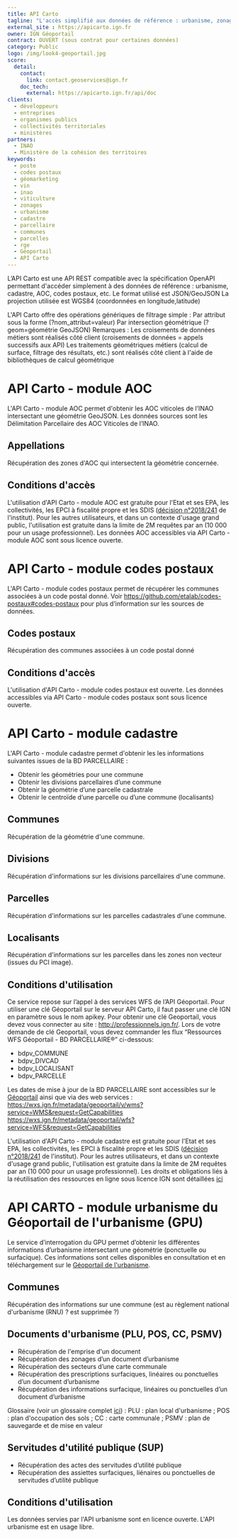```yaml
---
title: API Carto
tagline: "L'accès simplifié aux données de référence : urbanisme, zonages AOC de l'INAO, codes postaux, identifiants de parcelles BD Parcellaire,..."
external_site : https://apicarto.ign.fr
owner: IGN Géoportail
contract: OUVERT (sous contrat pour certaines données)
category: Public
logo: /img/look4-geoportail.jpg
score:
  detail:
    contact:
      link: contact.geoservices@ign.fr
    doc_tech:
      external: https://apicarto.ign.fr/api/doc
clients:
  - développeurs
  - entreprises
  - organismes publics
  - collectivités territoriales
  - ministères
partners:
  - INAO
  - Ministère de la cohésion des territoires
keywords:
  - poste
  - codes postaux
  - géomarketing
  - vin
  - inao
  - viticulture
  - zonages
  - urbanisme
  - cadastre
  - parcellaire
  - communes
  - parcelles
  - rge
  - Géoportail
  - API Carto
---
```


L’API Carto est une API REST compatible avec la spécification OpenAPI permettant d'accéder simplement à des données de référence : urbanisme, cadastre, AOC, codes postaux, etc.
Le format utilisé est JSON/GeoJSON
La projection utilisée est WGS84 (coordonnées en longitude,latitude)

L'API Carto offre des opérations génériques de filtrage simple :
Par attribut sous la forme (?nom_attribut=valeur)
Par intersection géométrique (?geom=géométrie GeoJSON)
Remarques :
Les croisements de données métiers sont réalisés côté client (croisements de données = appels successifs aux API)
Les traitements géométriques métiers (calcul de surface, filtrage des résultats, etc.) sont réalisés côté client à l'aide de bibliothèques de calcul géométrique

# API Carto - module AOC

L'API Carto - module AOC permet d'obtenir les AOC viticoles de l’INAO intersectant une géométrie GeoJSON.
Les données sources sont les Délimitation Parcellaire des AOC Viticoles de l’INAO.

## Appellations

Récupération des zones d'AOC qui intersectent la géométrie concernée.

## Conditions d'accès

L'utilisation d'API Carto - module AOC est gratuite pour l'Etat et ses EPA, les collectivités, les EPCI à fiscalité propre et les SDIS ([décision n°2018/241](http://www.ign.fr/institut/sites/all/files/2018.241_tarification_geoservices_ign.pdf) de l'institut).
Pour les autres utilisateurs, et dans un contexte d'usage grand public, l'utilisation est gratuite dans la limite de 2M requêtes par an (10 000 pour un usage professionnel).
Les données AOC accessibles via API Carto - module AOC sont sous licence ouverte.

# API Carto - module codes postaux

L'API Carto - module codes postaux permet de récupérer les communes associées à un code postal donné.
Voir https://github.com/etalab/codes-postaux#codes-postaux pour plus d’information sur les sources de données.

## Codes postaux

Récupération des communes associées à un code postal donné

## Conditions d'accès

L'utilisation d'API Carto - module codes postaux est ouverte.
Les données accessibles via API Carto - module codes postaux sont sous licence ouverte.


# API Carto - module cadastre

L'API Carto - module cadastre permet d'obtenir les les informations suivantes issues de la BD PARCELLAIRE :

- Obtenir les géométries pour une commune
- Obtenir les divisions parcellaires d’une commune
- Obtenir la géométrie d’une parcelle cadastrale
- Obtenir le centroïde d’une parcelle ou d’une commune (localisants)

## Communes

Récupération de la géométrie d'une commune.

## Divisions

Récupération d'informations sur les divisions parcellaires d'une commune.

## Parcelles

Récupération d'informations sur les parcelles cadastrales d'une commune.

## Localisants

Récupération d'informations sur les parcelles dans les zones non vecteur (issues du PCI image).

## Conditions d'utilisation

Ce service repose sur l’appel à des services WFS de l’API Géoportail. Pour utiliser une clé Géoportail sur le serveur API Carto, il faut passer une clé IGN en paramètre sous le nom apikey.
Pour obtenir une clé Geoportail, vous devez vous connecter au site : http://professionnels.ign.fr/. Lors de votre demande de clé Geoportail, vous devez commander les flux “Ressources WFS Géoportail - BD PARCELLAIRE®” ci-dessous:

- bdpv_COMMUNE
- bdpv_DIVCAD
- bdpv_LOCALISANT
- bdpv_PARCELLE

Les dates de mise à jour de la BD PARCELLAIRE sont accessibles sur le [Géoportail](https://www.geoportail.gouv.fr/carte?c=3.935401397390178,46.560407124677226&z=6&l0=ORTHOIMAGERY.ORTHOPHOTOS::GEOPORTAIL:OGC:WMTS(0.39;h)&l1=CADASTRALPARCELS.GRAPHE::GEOPORTAIL:OGC:WMS(1)&permalink=yes) ainsi que via des web services :
https://wxs.ign.fr/metadata/geoportail/v/wms?service=WMS&request=GetCapabilities
https://wxs.ign.fr/metadata/geoportail/wfs?service=WFS&request=GetCapabilities


L'utilisation d'API Carto - module cadastre est gratuite pour l'Etat et ses EPA, les collectivités, les EPCI à fiscalité propre et les SDIS ([décision n°2018/241](http://www.ign.fr/institut/sites/all/files/2018.241_tarification_geoservices_ign.pdf) de l'institut).
Pour les autres utilisateurs, et dans un contexte d'usage grand public, l'utilisation est gratuite dans la limite de 2M requêtes par an (10 000 pour un usage professionnel).
Les droits et obligations liés à la réutilisation des ressources en ligne sous licence IGN sont détaillées [ici]( http://professionnels.ign.fr/doc/CGU-ressourcesgeoportail.pdf)

# API CARTO - module urbanisme du Géoportail de l'urbanisme (GPU)

Le service d’interrogation du GPU permet d’obtenir les différentes informations d’urbanisme intersectant une géométrie (ponctuelle ou surfacique).
Ces informations sont celles disponibles en consultation et en téléchargement sur le [Géoportail de l'urbanisme](https://geoportail-urbanisme.gouv.fr).

## Communes

Récupération des informations sur une commune (est au règlement national d'urbanisme (RNU) ? est supprimée ?)

## Documents d'urbanisme (PLU, POS, CC, PSMV)

- Récupération de l'emprise d'un document
- Récupération des zonages d’un document d’urbanisme
- Récupération des secteurs d’une carte communale
- Récupération des prescriptions surfaciques, linéaires ou ponctuelles d’un document d’urbanisme
- Récupération des informations surfacique, linéaires ou ponctuelles d’un document d’urbanisme

Glossaire (voir un glossaire complet [ici](https://www.geoportail-urbanisme.gouv.fr/glossaire/)) :
PLU : plan local d'urbanisme ;
POS : plan d'occupation des sols ;
CC : carte communale ;
PSMV : plan de sauvegarde et de mise en valeur

## Servitudes d'utilité publique (SUP)

- Récupération des actes des servitudes d’utilité publique
- Récupération des assiettes surfaciques, liénaires ou ponctuelles de servitudes d’utilité publique

## Conditions d'utilisation

Les données servies par l'API urbanisme sont en licence ouverte.
L'API urbanisme est en usage libre.
